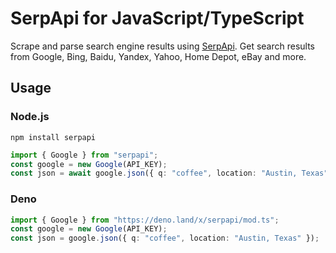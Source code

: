 # SerpApi for JavaScript/TypeScript

Scrape and parse search engine results using [SerpApi](https://serpapi.com). Get
search results from Google, Bing, Baidu, Yandex, Yahoo, Home Depot, eBay and
more.

## Usage

### Node.js

```
npm install serpapi
```

```ts
import { Google } from "serpapi";
const google = new Google(API_KEY);
const json = await google.json({ q: "coffee", location: "Austin, Texas" });
```

### Deno

```ts
import { Google } from "https://deno.land/x/serpapi/mod.ts";
const google = new Google(API_KEY);
const json = google.json({ q: "coffee", location: "Austin, Texas" });
```
